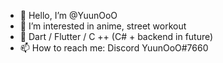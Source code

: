 - 👋 Hello, I’m @YuunOoO
- 👀 I’m interested in anime, street workout
- 🌱 Dart / Flutter / C ++   (C# + backend in future) 
- 📫 How to reach me: Discord  YuunOoO#7660


<!---
YuunOoO/YuunOoO is a ✨ special ✨ repository because its `README.md` (this file) appears on your GitHub profile.
You can click the Preview link to take a look at your changes.
--->
